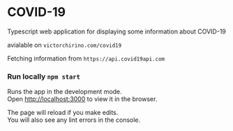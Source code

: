 # COVID-19

Typescript web application for displaying some information about COVID-19

avialable on `victorchirino.com/covid19`

Fetching information from `https://api.covid19api.com`

### Run locally `npm start`

Runs the app in the development mode.<br />
Open [http://localhost:3000](http://localhost:3000) to view it in the browser.

The page will reload if you make edits.<br />
You will also see any lint errors in the console.

